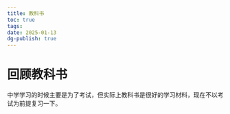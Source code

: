 ```yaml
---
title: 教科书
toc: true
tags:
date: 2025-01-13
dg-publish: true
---
```


# 回顾教科书

中学学习的时候主要是为了考试，但实际上教科书是很好的学习材料，现在不以考试为前提复习一下。
